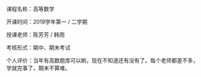 课程名称：高等数学

开课时间：2019学年第一 / 二学期

授课老师：陈芳芳 / 韩雨

考核形式：期中、期末考试

个人评价：当年有高数题库可以刷，现在不知道还有没有了。每个老师都差不多，学就完事了，期末不算难。

